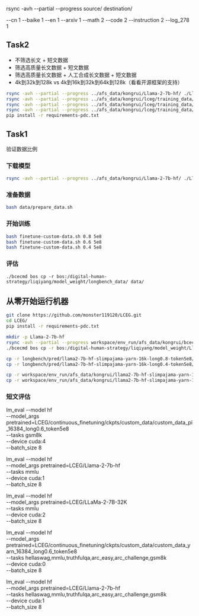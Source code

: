 rsync -avh --partial --progress source/ destination/


--cn 1 --baike 1 --en 1 --arxiv 1 --math 2 --code 2 --instruction 2 --log_278 1




## Task2
* 不筛选长文 + 短文数据
* 筛选高质量长文数据 + 短文数据
* 筛选高质量长文数据 + 人工合成长文数据 + 短文数据
* 4k到32k到128k vs 4k到16k到32k到64k到128k（看看开源框架的支持）


```bash
rsync -avh --partial --progress ../afs_data/kongrui/Llama-2-7b-hf/ ./Llama-2-7b-hf/
rsync -avh --partial --progress ../afs_data/kongrui/lceg/training_data/long0.6_token5e8 ./long0.6_token5e8_no_select/
rsync -avh --partial --progress ../afs_data/kongrui/lceg/training_data/long0.6_token5e8_with_select ./long0.6_token5e8_with_select/
rsync -avh --partial --progress ../afs_data/kongrui/lceg/training_data/long0.6_token5e8_with_select_with_synthesis ./long0.6_token5e8_with_select_with_synthesis/
pip install -r requirements-pdc.txt
```


## Task1
验证数据比例

### 下载模型
```bash
rsync -avh --partial --progress ../afs_data/kongrui/Llama-2-7b-hf/ ./Llama-2-7b-hf/
```

### 准备数据
```bash
bash data/prepare_data.sh
```

### 开始训练
```bash
bash finetune-custom-data.sh 0.8 5e8
bash finetune-custom-data.sh 0.6 5e8
bash finetune-custom-data.sh 0.4 5e8
```

### 评估

```
./bcecmd bos cp -r bos:/digital-human-strategy/liqiyang/model_weight/longbench_data/ data/

```


## 从零开始运行机器

```bash
git clone https://github.com/monster119120/LCEG.git
cd LCEG/
pip install -r requirements-pdc.txt 

mkdir -p Llama-2-7b-hf
rsync -avh --partial --progress workspace/env_run/afs_data/kongrui/bcecmd ./
./bcecmd bos cp -r bos:/digital-human-strategy/liqiyang/model_weight/Llama-2-7b-hf/ Llama-2-7b-hf/

cp -r longbench/pred/llama2-7b-hf-slimpajama-yarn-16k-long0.8-token5e8/ workspace/env_run/afs_data/kongrui/
cp -r longbench/pred/llama2-7b-hf-slimpajama-yarn-16k-long0.4-token5e8/ workspace/env_run/afs_data/kongrui/

cp -r workspace/env_run/afs_data/kongrui/llama2-7b-hf-slimpajama-yarn-16k-long0.4-token5e8/ ./longbench/pred/
cp -r workspace/env_run/afs_data/kongrui/llama2-7b-hf-slimpajama-yarn-16k-long0.8-token5e8/ ./longbench/pred/
```


### 短文评估

lm_eval --model hf \
    --model_args pretrained=LCEG/continuous_finetuning/ckpts/custom_data/custom_data_pi_16384_long0.6_token5e8 \
    --tasks gsm8k \
    --device cuda:4 \
    --batch_size 8


lm_eval --model hf \
    --model_args pretrained=LCEG/Llama-2-7b-hf \
    --tasks mmlu \
    --device cuda:1 \
    --batch_size 8

lm_eval --model hf \
    --model_args pretrained=LCEG/LLaMa-2-7B-32K \
    --tasks mmlu \
    --device cuda:2 \
    --batch_size 8


lm_eval --model hf \
    --model_args pretrained=LCEG/continuous_finetuning/ckpts/custom_data/custom_data_yarn_16384_long0.6_token5e8 \
    --tasks hellaswag,mmlu,truthfulqa,arc_easy,arc_challenge,gsm8k \
    --device cuda:0 \
    --batch_size 8


lm_eval --model hf \
    --model_args pretrained=LCEG/Llama-2-7b-hf \
    --tasks hellaswag,mmlu,truthfulqa,arc_easy,arc_challenge,gsm8k \
    --device cuda:1 \
    --batch_size 8